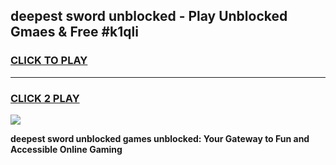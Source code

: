 
## deepest sword unblocked - Play Unblocked Gmaes & Free #k1qli
<h3>
<a href="https://news.freeplayer.one?title=deepest_sword_unblocked&ref=24F">CLICK TO PLAY</a></h3>
<hr>

<h3>
<a href="https://news.freeplayer.one?title=deepest_sword_unblocked&ref=24F">CLICK 2 PLAY</a>
  
</h3>

<a href="https://news.freeplayer.one?title=deepest_sword_unblocked&ref=24F/"><img src="https://clearcache.store/games.png"></a>


**deepest sword unblocked games unblocked: Your Gateway to Fun and Accessible Online Gaming**
